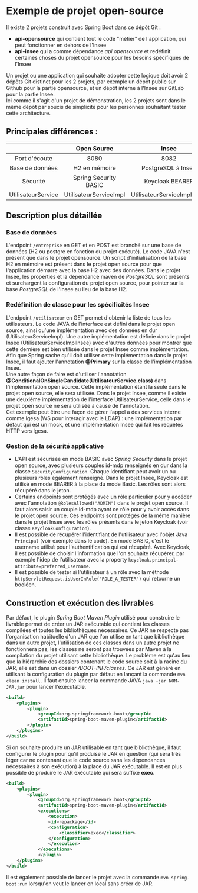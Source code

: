 # Exemple de projet open-source

Il existe 2 projets construit avec Spring Boot dans ce dépôt Git :
- **api-opensource** qui contient tout le code "métier" de l'application, qui peut fonctionner en dehors de l'Insee
- **api-insee** qui a comme dépendance *api.opensource* et redéfinit certaines choses du projet opensource pour les besoins spécifiques de l'Insee

Un projet ou une application qui souhaite adopter cette logique doit avoir 2 dépôts Git distinct pour les 2 projets, par exemple un dépôt public sur Github pour la partie opensource, et un dépôt interne à l'Insee sur GitLab pour la partie Insee.  
Ici comme il s'agit d'un projet de démonstration, les 2 projets sont dans le même dépôt par soucis de simplicité pour les personnes souhaitant tester cette architecture.

## Principales différences :

|                     | Open Source            | Insee                       |
| :---:               | :---:                  | :---:                       |
| Port d'écoute       | 8080                   | 8082                        |
| Base de données     | H2 en mémoire          | PostgreSQL à Insee          |
| Sécurité            | Spring Security BASIC  | Keycloak BEARER             |
| UtilisateurService  | UtilisateurServiceImpl | UtilisateurServiceImplInsee |

## Description plus détaillée

### Base de données

L'endpoint `/entreprise` en GET et en POST est branché sur une base de données (H2 ou postgre en fonction du projet exécuté). Le code JAVA n'est présent que dans le projet opensource. Un script d'initialisation de la base H2 en mémoire est présent dans le projet open source pour que l'application démarre avec la base H2 avec des données. Dans le projet Insee, les properties et la dépendance maven de *PostgreSQL* sont présents et surchargent la configuration du projet open source, pour pointer sur la base *PostgreSQL* de l'Insee au lieu de la base H2.

### Redéfinition de classe pour les spécificités Insee

L'endpoint `/utilisateur` en GET permet d'obtenir la liste de tous les utilisateurs. Le code JAVA de l'interface est défini dans le projet open source, ainsi qu'une implémentation avec des données en dur (UtilisateurServiceImpl). Une autre implémentation est définie dans le projet Insee (UtilisateurServiceImplInsee) avec d'autres données pour montrer que cette dernière est bien utilisée dans le projet Insee comme implémentation. Afin que Spring sache qu'il doit utiliser cette implémentation dans le projet Insee, il faut ajouter l'annotation **@Primary** sur la classe de l'implémentation Insee.  
Une autre façon de faire est d'utiliser l'annotation **@ConditionalOnSingleCandidate(UtilisateurService.class)** dans l'implémentation open source. Cette implémentation étant la seule dans le projet open source, elle sera utilisée. Dans le projet Insee, comme il existe une deuxième implémentation de l'interface UtilisateurService, celle dans le projet open source ne sera utilisée à cause de l'annotation.  
Cet exemple peut être une façon de gérer l'appel à des services interne comme Igesa (WS pour interagir avec le LDAP) : une implémentation par défaut qui est un mock, et une implémentation Insee qui fait les requêtes HTTP vers Igesa.

### Gestion de la sécurité applicative

- L'API est sécurisée en mode BASIC avec *Spring Security* dans le projet open source, avec plusieurs couples id-mdp renseignés en dur dans la classe `SecurityConfiguration`. Chaque identifiant peut avoir un ou plusieurs rôles également renseigné. Dans le projet Insee, Keycloak est utilisé en mode BEARER à la place du mode Basic. Les rôles sont alors récupéré dans le jeton.
- Certains endpoints sont protégés avec un rôle particulier pour y accéder avec l'annotation `@RolesAllowed("ADMIN")` dans le projet open source. Il faut alors saisir un couple id-mdp ayant ce rôle pour y avoir accès dans le projet open source. Ces endpoints sont protégés de la même manière dans le projet Insee avec les rôles présents dans le jeton Keycloak (voir classe `KeycloakConfiguration`).
- Il est possible de récupérer l'identifiant de l'utilisateur avec l'objet Java `Principal` (voir exemple dans le code). En mode BASIC, c'est le username utilisé pour l'authentification qui est récupéré. Avec Keycloak, il est possible de choisir l'information que l'on souhaite récupérer, par exemple l'idep de l'utilisateur avec la property `keycloak.principal-attribute=preferred_username`.
- Il est possible de tester si l'utilisateur à un rôle avec la méthode `httpServletRequest.isUserInRole("ROLE_A_TESTER")` qui retourne un booléen.

## Construction et exécution des livrables

Par défaut, le plugin *Spring Boot Maven Plugin* utilisé pour construire le livrable permet de créer un JAR exécutable qui contient les classes compilées et toutes les bibliothèques nécessaires. Ce JAR ne respecte pas l'organisation habituelle d'un JAR que l'on utilise en tant que bibliothèque dans un autre projet, l'utilisation de ces classes dans un autre projet ne fonctionnera pas, les classes ne seront pas trouvées par Maven à la compilation du projet utilisant cette bibliothèque. Le problème est qu'au lieu que la hiérarchie des dossiers contenant le code source soit à la racine du JAR, elle est dans un dossier */BOOT-INF/classes*. Ce JAR est généré en utilisant la configuration du plugin par défaut en lançant la commande `mvn clean install`. Il faut ensuite lancer la commande JAVA `java -jar NOM-JAR.jar` pour lancer l'exécutable.

```xml
<build>
    <plugins>
        <plugin>
            <groupId>org.springframework.boot</groupId>
            <artifactId>spring-boot-maven-plugin</artifactId>
        </plugin>
    </plugins>
</build>
```

Si on souhaite produire un JAR utilisable en tant que bibliothèque, il faut configurer le plugin pour qu'il produise le JAR en question (qui sera très léger car ne contenant que le code source sans les dépendances nécessaires à son exécution) à la place du JAR exécutable. Il est en plus possible de produire le JAR exécutable qui sera suffixé **exec**.

```xml
<build>
    <plugins>
        <plugin>
            <groupId>org.springframework.boot</groupId>
            <artifactId>spring-boot-maven-plugin</artifactId>
            <executions>
                <execution>
                <id>repackage</id>
                <configuration>
                    <classifier>exec</classifier>
                </configuration>
                </execution>
            </executions>
            </plugin>
    </plugins>
</build>
```

Il est également possible de lancer le projet avec la commande `mvn spring-boot:run` lorsqu'on veut le lancer en local sans créer de JAR.
